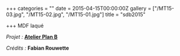 +++
categories = ""
date = 2015-04-15T00:00:00Z
gallery = ["/MT15-03.jpg", "/MT15-02.jpg", "/MT15-01.jpg"]
title = "sdb2015"

+++
MDF laqué

_Projet :_ [**Atelier Plan B**](http://www.atelier-planb.be/)

_Crédits :_ **Fabian Rouwette**